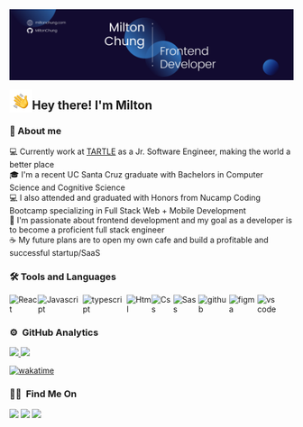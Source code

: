 <img src="https://github.com/MiltonChung/MiltonChung/blob/main/Milton%20Chung.png">

<img src="https://github.com/AVS1508/AVS1508/blob/master/assets/Hand%20Wave.gif" width='40' align="left"><h2>Hey there! I'm Milton</h2>

### 🐬&nbsp;About me

💻&nbsp;Currently work at <a href="https://tartle.co/" target='_blank'>TARTLE</a> as a Jr. Software Engineer, making the world a better place \
🎓&nbsp;I'm a recent UC Santa Cruz graduate with Bachelors in Computer Science and Cognitive Science \
💻&nbsp;I also attended and graduated with Honors from Nucamp Coding Bootcamp specializing in Full Stack Web + Mobile Development \
🎯&nbsp;I'm passionate about frontend development and my goal as a developer is to become a proficient full stack engineer \
☕&nbsp;My future plans are to open my own cafe and build a profitable and successful startup/SaaS


### 🛠&nbsp;Tools and Languages
<div style='display: flex; align-content: center'/>
  <img src="https://img.shields.io/badge/-React-black?style=flat-square&logo=react" alt='React'> 
  <img src="https://img.shields.io/badge/-JavaScript-black?style=flat-square&logo=javascript" alt='Javascript'> 
  <img src="https://img.shields.io/badge/-TypeScript-black?style=flat-square&logo=typescript" alt='typescript'> 
  <img src="https://img.shields.io/badge/-HTML-black?style=flat-square&logo=html5" alt='Html'> 
  <img src="https://img.shields.io/badge/-CSS-black?style=flat-square&logo=css3" alt='Css'> 
  <img src="https://img.shields.io/badge/-Sass-black?style=flat-square&logo=sass" alt='Sass'> 
  <img src="https://img.shields.io/badge/-GitHub-black?style=flat-square&logo=github" alt='github'> 
  <img src="https://img.shields.io/badge/-FIgma-black?style=flat-square&logo=figma" alt='figma'> 
  <img src="https://img.shields.io/badge/-Visual%20Studio%20Code-black?style=flat-square&logo=visual-studio-code&logoColor=007ACC" alt='vs code'> 
</div>
  
### ⚙️ &nbsp;GitHub Analytics

<a href="https://github.com/MiltonChung">
  <img height="180em" src="https://github-readme-stats-eight-theta.vercel.app/api?username=MiltonChung&show_icons=true&theme=algolia&include_all_commits=true&count_private=true"/>
  <img height="180em" src="https://github-readme-stats-eight-theta.vercel.app/api/top-langs/?username=MiltonChung&layout=compact&langs_count=8&theme=algolia"/>
</a>

[![wakatime](https://wakatime.com/badge/user/f19ee649-c2c8-41e0-ae9e-4352f51dcc9c.svg?style=for-the-badge)](https://wakatime.com/@f19ee649-c2c8-41e0-ae9e-4352f51dcc9c)



### 🤝🏻 &nbsp;Find Me On

<a href="https://miltonchung.com/"><img src="https://img.shields.io/badge/-miltonchung.com-321b8d?style=for-the-badge&logo=Google-Chrome&logoColor=white"/></a>
<a href="https://www.linkedin.com/in/miltonchung/"><img src="https://img.shields.io/badge/-Milton%20Chung-0077B5?style=for-the-badge&logo=Linkedin&logoColor=white"/></a>
<a href="mailto:miltonjchung@gmail.com"><img src="https://img.shields.io/badge/-miltonjchung@gmail.com-D14836?style=for-the-badge&logo=Gmail&logoColor=white"/></a>
















